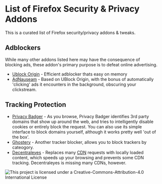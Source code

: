 # List of Firefox Security & Privacy Addons

This is a curated list of Firefox security/privacy addons & tweaks.

## Adblockers

While many other addons listed here may have the consequence of blocking ads, these addon's primary purpose is to defeat online advertising.

* [Ublock Origin](https://addons.mozilla.org/en-US/firefox/addon/ublock-origin/) - Efficient adblocker thats easy on memory
* [AdNauseam](https://addons.mozilla.org/en-US/firefox/addon/adnauseam/) - Based on UBlock Origin, with the bonus of automatically 'clicking' ads it encounters in the background, obscuring your clickstream.

## Tracking Protection

* [Privacy Badger](https://addons.mozilla.org/en-us/firefox/addon/privacy-badger-firefox/) - As you browse, Privacy Badger identifies 3rd party domains that show up around the web, and tries to intelligently disable cookies or entirely block the request. You can also use its simple interface to block domains yourself, although it works pretty well 'out of the box'.
* [Ghostery](https://addons.mozilla.org/en-us/firefox/addon/ghostery/) - Another tracker blocker, allows you to block trackers by cateogory.
* [Decentraleyes](https://addons.mozilla.org/en-US/firefox/addon/decentraleyes/) - Replaces many [CDN](https://en.wikipedia.org/wiki/Content_delivery_network) requests with locally loaded content, which speeds up your browsing and prevents some CDN tracking. Decentraleyes is missing many CDNs, however.


![This project is licensed under a Creative-Commons-Attribution-4.0 International License](https://i.creativecommons.org/l/by-sa/4.0/88x31.png)
